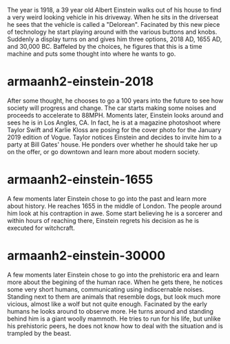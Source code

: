  The year is 1918, a 39 year old Albert Einstein walks out of his house to find a very weird looking vehicle in his driveway. When he sits in the driverseat he sees that the vehicle is called a "Delorean". Facinated by this new piece of technology he start playing around with the various buttons and knobs. Suddenly a display turns on and gives him three options, 2018 AD, 1655 AD, and 30,000 BC. Baffeled by the choices, he figures that this is a time machine and puts some thought into where he wants to go.  

# armaanh2-einstein-2018
After some thought, he chooses to go a 100 years into the future to see how society will progress and change. The car starts making some noises and proceeds to accelerate to 88MPH. Moments later, Einstein looks around and sees he is in Los Angles, CA. In fact, he is at a magazine photoshoot where Taylor Swift and Karlie Kloss are posing for the cover photo for the January 2019 edition of Vogue. Taylor notices Einstein and decides to invite him to a party at Bill Gates' house. He ponders over whether he should take her up on the offer, or go downtown and learn more about modern society.  

# armaanh2-einstein-1655
A few moments later Einstein chose to go into the past and learn more about history. He reaches 1655 in the middle of London. The people around him look at his contraption in awe. Some start believing he is a sorcerer and within hours of reaching there, Einstein regrets his decision as he is executed for witchcraft. 

# armaanh2-einstein-30000
A few moments later Einstein chose to go into the prehistoric era and learn more about the begining of the human race. When he gets there, he notices some very short humans, communicating using indiscernable noises. Standing next to them are animals that resemble dogs, but look much more vicious, almost like a wolf but not quite enough. Facinated by the early humans he looks around to observe more. He turns around and standing behind him is a giant woolly mammoth. He tries to run for his life, but unlike his prehistoric peers, he does not know how to deal with the situation and is trampled by the beast. 
